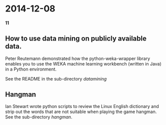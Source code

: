 # 2014-12-08
#### 11

## How to use data mining on publicly available data.

Peter Reutemann demonstrated how the python-weka-wrapper library enables you to use 
the WEKA machine learning workbench (written in Java) in a Python environment.

See the README in the sub-directory *datamining*

## Hangman

Ian Stewart wrote python scripts to review the Linux English dictionary and strip 
out the words that are not suitable when playing the game hangman. 
See the sub-directory *hangman*.
